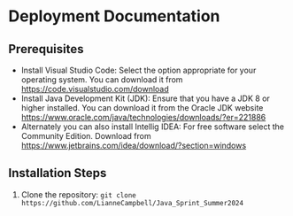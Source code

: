 # Deployment Documentation

## Prerequisites
- Install Visual Studio Code: Select the option appropriate for your operating system. You can download it from https://code.visualstudio.com/download
- Install Java Development Kit (JDK): Ensure that you have a JDK 8 or higher installed. You can download it from the Oracle JDK website https://www.oracle.com/java/technologies/downloads/?er=221886
- Alternately you can also install Intellig IDEA: For free software select the Community Edition. Download from https://www.jetbrains.com/idea/download/?section=windows

## Installation Steps
1. Clone the repository: `git clone https://github.com/LianneCampbell/Java_Sprint_Summer2024`